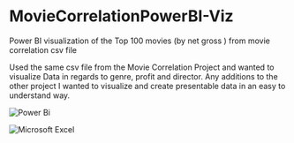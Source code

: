 # MovieCorrelationPowerBI-Viz

Power BI visualization of the Top 100 movies (by net gross ) from movie correlation csv file

Used the same csv file from the Movie Correlation Project and wanted to visualize Data in regards to genre, profit and director. Any additions to the other project I wanted to visualize and create presentable data in an easy to understand way. 


![Power Bi](https://img.shields.io/badge/power_bi-F2C811?style=for-the-badge&logo=powerbi&logoColor=black)

![Microsoft Excel](https://img.shields.io/badge/Microsoft_Excel-217346?style=for-the-badge&logo=microsoft-excel&logoColor=white)
